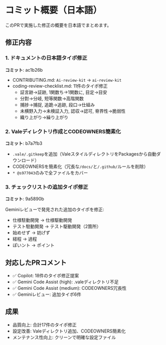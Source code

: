 # コミット概要（日本語）

このPRで実施した修正の概要を日本語でまとめます。

## 修正内容

### 1. ドキュメントの日本語タイポ修正

**コミット**: ac1b26b

- CONTRIBUTING.md: `Ai-review-kit` → `ai-review-kit`
- coding-review-checklist.md: 11件のタイポ修正
  - 証言跡→証跡, 1関数ち→1関数に, 目定→目安
  - 分對→分岐, 短等関数→高階関数
  - 捕捗→捕捉, 追跪→追跡, 段口→仕組み
  - 未横野入力→未検証入力, 認収→認可, 脊界性→脆弱性
  - 織り上がり→繰り上がり

### 2. Valeディレクトリ作成とCODEOWNERS簡素化

**コミット**: b7a7fb3

- `.vale/.gitkeep`を追加（ValeスタイルディレクトリをPackagesから自動ダウンロード）
- CODEOWNERSを簡素化（冗長な`/docs/`と`/.github/`ルールを削除）
- `* @s977043`のみで全ファイルをカバー

### 3. チェックリストの追加タイポ修正

**コミット**: 9a5890b

Geminiレビューで発見された追加のタイポを修正:

- 仕様駐動開発 → 仕様駆動開発
- テスト駐動開発 → テスト駆動開発（2箇所）
- 始めせず → 妨げず
- 経程 → 過程
- ぽいント → ポイント

## 対応したPRコメント

- ✅ Copilot: 18件のタイポ修正提案
- ✅ Gemini Code Assist (high): .valeディレクトリ不足
- ✅ Gemini Code Assist (medium): CODEOWNERS冗長性
- ✅ Geminiレビュー: 追加タイポ6件

## 成果

- 品質向上: 合計17件のタイポ修正
- 設定改善: Valeディレクトリ追加、CODEOWNERS簡素化
- メンテナンス性向上: クリーンで明確な設定ファイル
